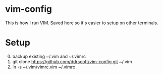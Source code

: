 vim-config
==========

This is how I run VIM. Saved here so it's easier to setup on other terminals.

Setup
=====

0. backup existing ~/.vim and ~/.vimrc
1. git clone https://github.com/ddrscott/vim-config.git ~/.vim
2. ln -s ~/.vim/vimrc.vim ~/.vimrc


